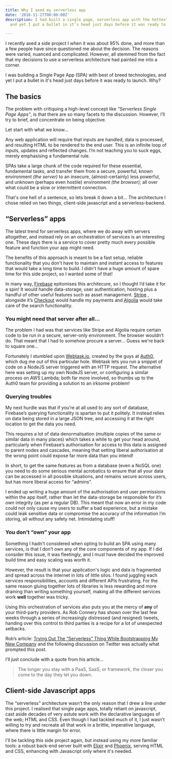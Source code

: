```yaml
---
title: Why I axed my serverless app
date: '2016-11-27T00:00:00Z'
description: I had built a single page, serverless app with the hottest technologies,
  and yet I put a bullet in it's head just days before it was ready to launch. Why?

---
```



I recently axed a side project I when it was about 95% done, and more than a few people have since questioned me about the decision. The reasons were varied, nuanced and complicated. However, all stemmed from the fact that my decisions to use a serverless architecture had painted me into a corner.

I was building a Single Page App (SPA) with best of breed technologies, and yet I put a bullet in it's head just days before it was ready to launch. Why?

## The basics

The problem with critiquing a high-level concept like *“Serverless Single Page Apps”*, is that there are so many facets to the discussion. However, I’ll try to brief, and concentrate on being objective.

Let start with what we know…

Any web application will require that inputs are handled, data is processed, and resulting HTML to be rendered to the end user. This is an infinite loop of inputs, updates and reflected changes. I’m not teaching you to suck eggs, merely emphasising a fundamental rule.

SPAs take a large chunk of the code required for these essential, fundamental tasks, and transfer them from a secure, powerful, known environment *(the server)* to an insecure, (almost-certainly) less powerful, and unknown (perhaps even hostile) environment *(the browser)*; all over what could be a slow or intermittent connection.

That's one hell of a sentence, so lets break it down a bit... The architecture I chose relied on two things, client-side javascript and a serverless-backend.

## “Serverless” apps

The latest trend for serverless apps, where we do away with servers altogether, and instead rely on an orchestration of services is an interesting one. These days there is a service to cover pretty much every possible feature and function your app might need.

The benefits of this approach is meant to be a fast setup, reliable functionality that you don't have to maintain and instant access to features that would take a long time to build. I didn't have a huge amount of spare time for this side project, so I wanted some of that!

In many way, [Firebase](http://firebase.google.com/) epitomises this architecure, so I thought I’d take it for a spin! It would handle data-storage, user authentication, hosting plus a handful of other useful features such as asset management. [Stripe](https://stripe.com/gb) , alongside it’s [Checkout](https://stripe.com/checkout) would handle my payments and [Algolia](https://www.algolia.com) would take care of the search functionality.

### You might need that server after all…

The problem I had was that services like Stripe and Algolia require certain code to be run in a secure, server-only environment. The browser wouldn’t do. That meant that I had to somehow procure a server… Guess we're back to square one...

Fortunately I stumbled upon [Webtask.io](https://webtask.io), created by the guys at [Auth0](https://auth0.com), which dug me out of this particular hole. Webtask lets you run a snippet of code on a NodeJS server triggered with an HTTP request. The alternative here was setting up my own NodeJS server, or configuring a similar process on AWS Lambda; both far more involved, so thumbs up to the Auth0 team for providing a solution to an irksome problem!

### Querying troubles

My next hurdle was that if you’re at all used to any sort of database, Firebase’s querying functionality is spartan to put it politely. It instead relies on data being stored in a large JSON tree, and accessing it at the right location to get the data you need.

This requires a lot of data denormalisation (multiple copies of the same or similar data in many places) which takes a while to get your head around, particularly when Firebase’s authorisation for access to this data is assigned to parent nodes and cascades, meaning that setting liberal authorisation at the wrong point could expose far more data than you intend!

In short, to get the same features as from a database (even a NoSQL one) you need to do some serious mental acrobatics to ensure that all your data can be accessed in all possible situations, and remains secure across users, but has more liberal access for “admins”.

I ended up writing a huge amount of the authorisation and user permissions within the app itself, rather than let the data-storage be responsible for it’s own integrity (as per a regular DB). This meant that now an error in my code could not only cause my users to suffer a bad experience, but a mistake could leak sensitive data or compromise the accuracy of the information I’m storing, all without any safety net. Intimidating stuff!

### You don’t “own” your app

Something I hadn’t considered when opting to build an SPA using many services, is that I don’t own any of the core components of my app. If I did consider this issue, it was fleetingly, and I must have decided the improved build time and easy scaling was worth it.

However, the result is that your application's logic and data is fragmented and spread across the internet in lots of little silos. I found juggling each services responsibilities, accounts and different APIs frustrating. For the same reason gluing together lots of libraries is less rewarding and more draining than writing something yourself, making all the different services work **well** together was tricky.

Using this orchestration of services also puts you at the mercy of **any** of your third-party providers. As Rob Connery has shown over the last few weeks through a series of increasingly distressed (and resigned) tweets, handing over this control to third parties is a recipe for a lot of unexpected setbacks.

Rob’s article: [Trying Out The “Serverless” Thing While Bootstrapping My New Company](https://medium.com/@robconery/trying-out-the-serverless-thing-while-bootstrapping-my-new-company-6763a9de7ed#.2kbaykbah)  and the following discussion on Twitter was actually what prompted this post.

I’ll just conclude with a quote from his article...

<blockquote>
<p>The longer you stay with a PaaS, SaaS, or framework, the closer you come to the day they let you down.</p>
</blockquote>

## Client-side Javascript apps

The “serverless” architecture wasn’t the only reason that I drew a line under this project. I realised that single page apps, totally reliant on javascript, cast aside decades of very astute work with the declarative languages of the web; HTML and CSS. Even though I had tackled much of it, I just wasn’t willing to try and recreate all that work in a brittle, imperative language, where there is little margin for error.

I'll be tackling this side project again, but instead using my more familiar tools: a robust back-end server built with [Elixir](http://elixir-lang.org) and [Phoenix](http://www.phoenixframework.org), serving HTML and CSS, enhancing with Javascript only where it's needed.